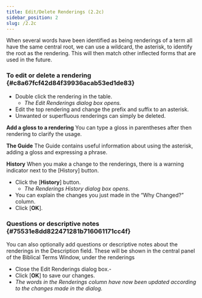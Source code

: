 ```yaml
---
title: Edit/Delete Renderings (2.2c)
sidebar_position: 2
slug: /2.2c
---
```




When several words have been identified as being renderings of a term all have the same central root, we can use a wildcard, the asterisk, to identify the root as the rendering. This will then match other inflected forms that are used in the future.


### To edit or delete a rendering {#c8a67fcf42d84f39936acab53ed1de83}

- Double click the rendering in the table.
	- _The Edit Renderings dialog box opens._
- Edit the top rendering and change the prefix and suffix to an asterisk.
- Unwanted or superfluous renderings can simply be deleted.

**Add a gloss to a rendering**
You can type a gloss in parentheses after then rendering to clarify the usage.


**The Guide**
The Guide contains useful information about using the asterisk, adding a gloss and expressing a phrase.


**History**
When you make a change to the renderings, there is a warning indicator next to the [History] button.

- Click the [**History**] button.
	- _The Renderings History dialog box opens_.
- You can explain the changes you just made in the “Why Changed?” column.
- Click [**OK**].

### Questions or descriptive notes {#75531e8dd822471281b716061171cc4f}


You can also optionally add questions or descriptive notes about the renderings in the Description field. These will be shown in the central panel of the Biblical Terms Window, under the renderings

- Close the Edit Renderings dialog box.-
- Click [**OK**] to save our changes.
- _The words in the Renderings column have now been updated according to the changes made in the dialog._

